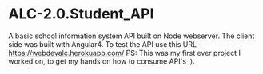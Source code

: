 # ALC-2.0.Student_API
A basic school information system API built on Node webserver.
The client side was built with Angular4.
To test the API use this URL - https://webdevalc.herokuapp.com/
PS: This was my first ever project I worked on, to get my hands on how to consume API's :).
